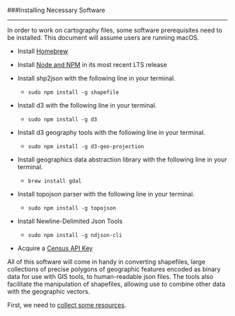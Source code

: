 ###Installing Necessary Software

-----

In order to work on cartography files, some software prerequisites need to be installed. This document will assume users are running macOS.

- Install [Homebrew](http://brew.sh)
- Install [Node and NPM](https://nodejs.org/en/) in its most recent LTS release
- Install shp2json with the following line in your terminal.
    - ```sudo npm install -g shapefile ```
- Install d3 with the following line in your terminal.
    - ```sudo npm install -g d3```

- Install d3 geography tools with the following line in your terminal.
    - ```sudo npm install -g d3-geo-projection```
- Install geographics data abstraction library with the following line in your terminal.
    - ```brew install gdal```
- Install topojson parser with the following line in your terminal.
    - ```sudo npm install -g topojson```
- Install Newline-Delimited Json Tools
    - ```sudo npm install -g ndjson-cli```
- Acquire a [Census API Key](http://api.census.gov/data/key_signup.html)
   
    
    
All of this software will come in handy in converting shapefiles, large collections of precise polygons of geographic features encoded as binary data for use with GIS tools, to human-readable json files. The tools also facilitate the manipulation of shapefiles, allowing use to combine other data with the geographic vectors.

First, we need to [collect some resources](resources.md).
